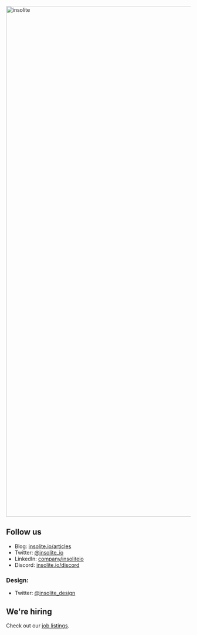 <img width="1391" alt="insolite" src="https://user-images.githubusercontent.com/59066341/218318745-e0a0f4f9-49bc-4c5a-9e08-c04abad5c1b3.png">

## Follow us
- Blog:   [insolite.io/articles](https://insolite.io/articles)
- Twitter:   [@insolite_io](https://twitter.com/insolite_io)
- LinkedIn:  [company/insoliteio](https://www.linkedin.com/company/insoliteio)
- Discord:   [insolite.io/discord](https://insolite.io/discord)

### Design: 
- Twitter: [@insolite_design](https://twitter.com/insolite_design)

## We're hiring
Check out our [job listings](insolite.io/discord).
